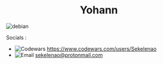 <h1 align="center"> Yohann </h1>

![debian](https://img.shields.io/badge/Debian-A81D33?style=for-the-badge&logo=debian&logoColor=white)

Socials :
  - ![Codewars](https://img.shields.io/badge/Codewars-B1361E?style=for-the-badge&logo=Codewars&logoColor=white) https://www.codewars.com/users/Sekelenao
  - ![Email](https://img.shields.io/badge/ProtonMail-8B89CC?style=for-the-badge&logo=protonmail&logoColor=white) sekelenao@protonmail.com

